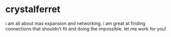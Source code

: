 # crystalferret
i am all about mas expansion and networking. i am great at finding connections that shouldn't fit and doing the impossible. let me work for you!
